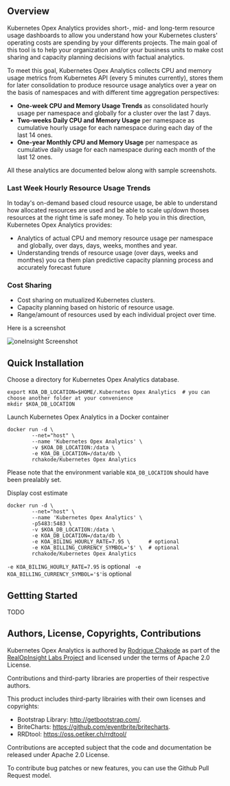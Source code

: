 ## Overview
Kubernetes Opex Analytics provides short-, mid- and long-term resource usage dashboards to allow you understand how your Kubernetes clusters' operating costs are spending by your differents projects. The main goal of this tool is to help your organization and/or your business units to make cost sharing and capacity planning decisions with factual analytics.

To meet this goal, Kubernetes Opex Analytics collects CPU and memory usage metrics from Kubernetes API (every 5 minutes currently), stores them for later consolidation to produce resource usage analytics over a year on the basis of namespaces and with different time aggregation perspectives:

* **One-week CPU and Memory Usage Trends** as consolidated hourly usage per namespace and globally for a cluster over the last 7 days.
* **Two-weeks Daily CPU and Memory Usage** per namespace as cumulative hourly usage for each namespace during each day of the last 14 ones.
* **One-year Monthly CPU and Memory Usage** per namespace as cumulative daily usage for each namespace during each month of the last 12 ones.

All these analytics are documented below along with sample screenshots.


### Last Week Hourly Resource Usage Trends
In today's on-demand based cloud resource usage, be able to understand how allocated resources are used and be able to scale up/down thoses resources at the right time is safe money. To help you in this direction, Kubernetes Opex Analytics provides:

* Analytics of actual CPU and memory resource usage per namespace and globally, over days, days, weeks, monthes and year. 
* Understanding trends of resource usage (over days, weeks and monthes) you ca them plan predictive capacity planning process and accurately forecast future 

### Cost Sharing
* Cost sharing on mutualized Kubernetes clusters.
* Capacity planning based on historic of resource usage.
* Range/amount of resources used by each individual project over time.

Here is a screenshot

![oneInsight Screenshot](images/oneinsight-screenshot-2.png)

## Quick Installation

Choose a directory for Kubernetes Opex Analytics database. 

```
export KOA_DB_LOCATION=$HOME/.Kubernetes Opex Analytics  # you can choose another folder at your convenience
mkdir $KOA_DB_LOCATION
```

Launch Kubernetes Opex Analytics in a Docker container
```
docker run -d \
        --net="host" \
        --name 'Kubernetes Opex Analytics' \
        -v $KOA_DB_LOCATION:/data \
        -e KOA_DB_LOCATION=/data/db \
        rchakode/Kubernetes Opex Analytics
```
> 
  Please note that the environment variable `KOA_DB_LOCATION` should have been prealably set.


Display cost estimate
```
docker run -d \
        --net="host" \
        --name 'Kubernetes Opex Analytics' \
        -p5483:5483 \
        -v $KOA_DB_LOCATION:/data \
        -e KOA_DB_LOCATION=/data/db \
        -e KOA_BILING_HOURLY_RATE=7.95 \      # optional
        -e KOA_BILLING_CURRENCY_SYMBOL='$' \  # optional
        rchakode/Kubernetes Opex Analytics
```

>
  `-e KOA_BILING_HOURLY_RATE=7.95` is optional
  ` -e KOA_BILLING_CURRENCY_SYMBOL='$'`is optional

## Gettting Started

TODO



## Authors, License, Copyrights, Contributions
Kubernetes Opex Analytics is authored by [Rodrigue Chakode](https://github.com/rchakode/) as part of the 
[RealOpInsight Labs Project](http://realopinsight.com) and licensed under the terms of Apache 2.0 License. 

Contributions and third-party libraries are properties of their respective authors.

This product includes third-party librairies with their own licenses and copyrights:

 * Bootstrap Library: http://getbootstrap.com/. 
 * BriteCharts: https://github.com/eventbrite/britecharts. 
 * RRDtool: https://oss.oetiker.ch/rrdtool/

Contributions are accepted subject that the code and documentation be released under Apache 2.0 License.

To contribute bug patches or new features, you can use the Github Pull Request model. 

